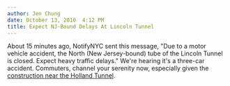 ```yaml
---
author: Jen Chung
date: October 13, 2010  4:12 PM
title: Expect NJ-Bound Delays At Lincoln Tunnel
---
```


<p>About 15 minutes ago, NotifyNYC sent this message, &quot;Due to a motor vehicle accident, the North (New Jersey-bound) tube of the Lincoln Tunnel is closed. Expect heavy traffic delays.&quot;  We&apos;re hearing it&apos;s a three-car accident. Commuters, channel your serenity now, especially given the <a href="https://web.archive.org/web/20130417024126/http://www.nydailynews.com/ny_local/2010/09/21/2010-09-21_tunnel_construction_nightmare_has_arrived.html">construction near the Holland Tunnel</a>.  </p>